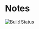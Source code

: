 # Notes

[![Build Status](https://travis-ci.org/santoine/notes.svg?branch=master)](https://travis-ci.org/santoine/notes)
